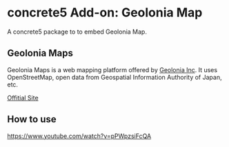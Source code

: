 # concrete5 Add-on: Geolonia Map
A concrete5 package to to embed Geolonia Map.

## Geolonia Maps
Geolonia Maps is a web mapping platform offered by [Geolonia Inc](https://geolonia.com/). 
It uses OpenStreetMap, open data from Geospatial Information Authority of Japan, etc.

[Offitial Site](https://geolonia.com/maps/)

## How to use

https://www.youtube.com/watch?v=pPWpzsiFcQA
